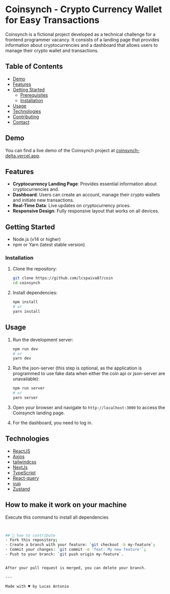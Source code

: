 # Coinsynch - Crypto Currency Wallet for Easy Transactions

Coinsynch is a fictional project developed as a technical challenge for a frontend programmer vacancy. It consists of a landing page that provides information about cryptocurrencies and a dashboard that allows users to manage their crypto wallet and transactions.

## Table of Contents
- [Demo](#demo)
- [Features](#features)
- [Getting Started](#getting-started)
  - [Prerequisites](#prerequisites)
  - [Installation](#installation)
- [Usage](#usage)
- [Technologies](#technologies)
- [Contributing](#contributing)
- [Contact](#contact)
## Demo

You can find a live demo of the Coinsynch project at [coinsynch-delta.vercel.app](https://coin-rosy-three.vercel.app/).

## Features

- **Cryptocurrency Landing Page**: Provides essential information about cryptocurrencies and.
- **Dashboard**: Users can create an account, manage their crypto wallets and initiate new transactions.
- **Real-Time Data**: Live updates on cryptocurrency prices.
- **Responsive Design**: Fully responsive layout that works on all devices.

## Getting Started

- Node.js (v14 or higher)
- npm or Yarn (latest stable version)

### Installation

1. Clone the repository:
   ```bash
   git clone https://github.com/lcspaiva87/coin
   cd coinsynch
   ```

2. Install dependencies:
   ```bash
   npm install
   # or
   yarn install
   ```

## Usage

1. Run the development server:
   ```bash
   npm run dev
   # or
   yarn dev
   ```
2. Run the json-server (this step is optional, as the application is programmed to use fake data when either the coin api or json-server are unavailable):
   ```bash
   npm run server
   # or
   yarn server
   ```
3. Open your browser and navigate to `http://localhost:3000` to access the Coinsynch landing page.

4. For the dashboard, you need to log in.

## Technologies


- [ReactJS](https://reactjs.org)
- [Axios](https://github.com/axios/axios)
- [tailwindcss](https://tailwindcss.com/)
- [NextJs](https://nextjs.org/)
- [TypeScript](https://www.typescriptlang.org/)
- [React-query](https://tanstack.com/query/v3/)
- [yup](https://github.com/jquense/yup)
- [Zustand](https://github.com/pmndrs/zustand)

## How to make it work on your machine
Execute this command to install all dependencies
```sh


## 🤔 how to contribute
- Fork this repository;
- Create a branch with your feature: `git checkout -b my-feature`;
- Commit your changes: `git commit -m 'feat: My new feature'`;
- Push to your branch: `git push origin my-feature`.


After your pull request is merged, you can delete your branch.

---

Made with ♥ by Lucas Antonio
```

